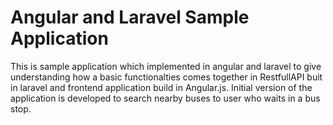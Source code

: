 Angular and Laravel Sample Application
============
This is sample application which implemented in angular and laravel to give understanding how a basic functionalties comes together in RestfullAPI buit in laravel and frontend application build in Angular.js. 
Initial version of the application is developed to search nearby buses to user who waits in a bus stop.
